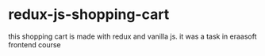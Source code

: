 # redux-js-shopping-cart

this shopping cart is made with redux and vanilla js. it was a task in eraasoft frontend course
